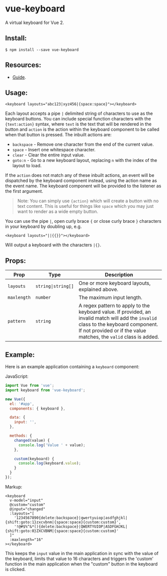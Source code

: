 # vue-keyboard

A virtual keyboard for Vue 2.

## Install:

```
$ npm install --save vue-keyboard
```

## Resources:

* [Guide](https://martywallace.com/guides/vue-keyboard-usage-guide).

## Usage:

``` vue
<keyboard layouts="abc123|xyz456|{space:space}"></keyboard>
```

Each layout accepts a pipe `|` delimited string of characters to use as the keyboard buttons. You can include special function characters with the `{text:action}` syntax, where `text` is the text that will be rendered in the button and `action` is the action within the keyboard component to be called when that button is pressed. The inbuilt actions are:

* `backspace` - Remove one character from the end of the current value.
* `space` - Insert one whitespace character.
* `clear` - Clear the entire input value.
* `goto:n` - Go to a new keyboard layout, replacing `n` with the index of the layout to load.

If the `action` does not match any of these inbuilt actions, an event will be dispatched by the keyboard component instead, using the action name as the event name. The keyboard component will be provided to the listener as the first argument.

> Note: You can simply use `{action}` which will create a button with no text content. This is useful for things like `space` which you may just want to render as a wide empty button.

You can use the pipe `|`, open curly brace `{` or close curly brace `}` characters in your keyboard by doubling up, e.g.

``` vue
<keyboard layouts="||{{}}"></keyboard>
```

Will output a keyboard with the characters `|{}`.

## Props:

<table>
  <thead>
    <tr>
      <th>Prop</th>
      <th>Type</th>
      <th>Description</th>
    </tr>
  </thead>
  <tbody>
    <tr>
      <td><code>layouts</code></td>
      <td><code>string|string[]</code></td>
      <td>One or more keyboard layouts, explained above.</td>
    </tr>
    <tr>
      <td><code>maxlength</code></td>
      <td><code>number</code></td>
      <td>The maximum input length.</td>
    </tr>
    <tr>
      <td><code>pattern</code></td>
      <td><code>string</code></td>
      <td>A regex pattern to apply to the keyboard value. If provided, an invalid match will add the <code>invalid</code> class to the keyboard component. If not provided or if the value matches, the <code>valid</code> class is added.</td>
    </tr>
  </tbody>
</table>


## Example:

Here is an example application containing a `keyboard` component:

JavaScript:

``` javascript
import Vue from 'vue';
import keyboard from 'vue-keyboard';

new Vue({
  el: '#app',
  components: { keyboard },

  data: {
    input: '',
  },

  methods: {
    changed(value) {
      console.log('Value ' + value);
    },

    custom(keyboard) {
      console.log(keyboard.value);
    }
  }
});
```

Markup:

``` vue
<keyboard
  v-model="input"
  @custom="custom"
  @input="changed"
  :layouts="[
    '1234567890{delete:backspace}|qwertyuiop|asdfghjkl|{shift:goto:1}zxcvbnm|{space:space}{custom:custom}',
    '!@#$%^&*(){delete:backspace}|QWERTYUIOP|ASDFGHJKL|{shift:goto:0}ZXCVBNM|{space:space}{custom:custom}'
  ]"
  :maxlength="16"
></keyboard>
```

This keeps the `input` value in the main application in sync with the value of the keyboard, limits that value to 16 characters and triggers the 'custom' function in the main application when the "custom" button in the keyboard is clicked.
